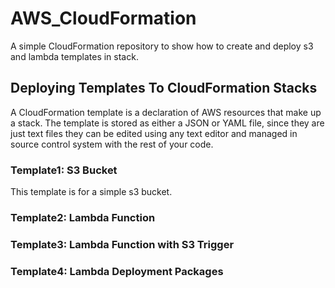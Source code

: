 # AWS_CloudFormation
A simple CloudFormation repository to show how to create and deploy s3 and lambda templates in stack.

## Deploying Templates To CloudFormation Stacks
A CloudFormation template is a declaration of AWS resources that make up a stack. The template is stored as either a JSON or YAML file, since they are just text files they can be edited using any text editor and managed in source control system with the rest of your code.

### Template1: S3 Bucket
This template is for a simple s3 bucket.


### Template2: Lambda Function

### Template3: Lambda Function with S3 Trigger

### Template4: Lambda Deployment Packages
